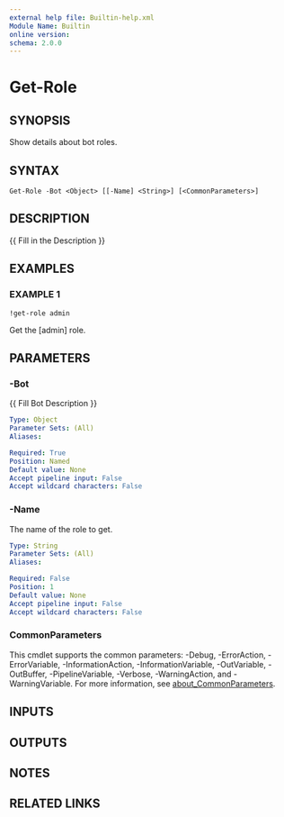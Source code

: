 ```yaml
---
external help file: Builtin-help.xml
Module Name: Builtin
online version:
schema: 2.0.0
---
```


# Get-Role

## SYNOPSIS
Show details about bot roles.

## SYNTAX

```
Get-Role -Bot <Object> [[-Name] <String>] [<CommonParameters>]
```

## DESCRIPTION
{{ Fill in the Description }}

## EXAMPLES

### EXAMPLE 1
```
!get-role admin
```

Get the \[admin\] role.

## PARAMETERS

### -Bot
{{ Fill Bot Description }}

```yaml
Type: Object
Parameter Sets: (All)
Aliases:

Required: True
Position: Named
Default value: None
Accept pipeline input: False
Accept wildcard characters: False
```

### -Name
The name of the role to get.

```yaml
Type: String
Parameter Sets: (All)
Aliases:

Required: False
Position: 1
Default value: None
Accept pipeline input: False
Accept wildcard characters: False
```

### CommonParameters
This cmdlet supports the common parameters: -Debug, -ErrorAction, -ErrorVariable, -InformationAction, -InformationVariable, -OutVariable, -OutBuffer, -PipelineVariable, -Verbose, -WarningAction, and -WarningVariable. For more information, see [about_CommonParameters](http://go.microsoft.com/fwlink/?LinkID=113216).

## INPUTS

## OUTPUTS

## NOTES

## RELATED LINKS
